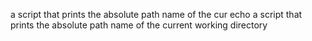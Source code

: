 a script that prints the absolute path name of the cur
echo a script that prints the absolute path name of the current working directory
